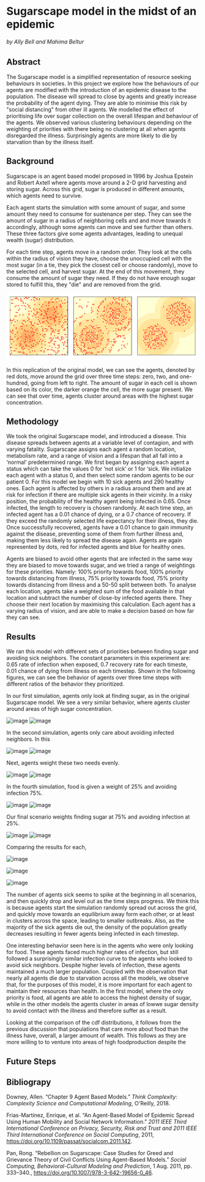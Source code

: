 
# Sugarscape model in the midst of an epidemic
###### by Ally Bell and Mahima Beltur

## Abstract
The Sugarscape model is a simplified representation of resource seeking behaviours in societies. In this project we explore how the behaviours of our agents are modified with the introduction of an epidemic disease to the population. The disease will spread to close by agents and greatly increase the probability of the agent dying. They are able to minimise this risk by "social distancing" from other ill agents. We modelled the effect of prioritising life over sugar collection on the overall lifespan and behaviour of the agents. We observed various clustering behaviours depending on the weighting of priorities with there being no clustering at all when agents disregarded the illness. Surprisingly agents are more likely to die by starvation than by the illness itself.

## Background

Sugarscape is an agent based model proposed in 1996 by Joshua Epstein and Robert Axtell where agents move around a 2-D grid harvesting and storing sugar. Across this grid, sugar is produced in different amounts, which agents need to survive.

Each agent starts the simulation with some amount of sugar, and some amount they need to consume for sustenance per step. They can see the amount of sugar in a radius of neighboring cells and and move towards it accordingly, although some agents can move and see further than others. These three factors give some agents advantages, leading to unequal wealth (sugar) distribution. 

For each time step, agents move in a random order. They look at the cells within the radius of vision they have, choose the unoccupied cell with the most sugar (in a tie, they pick the closest cell or choose randomly), move to the selected cell, and harvest sugar. At the end of this movement, they consume the amount of sugar they need. If they do not have enough sugar stored to fulfill this, they "die" and are removed from the grid.

![original model](./images/original_sugarscape.PNG )

In this replication of the original model, we can see the agents, denoted by red dots, move around the grid over three time steps: zero, two, and one-hundred, going from left to right. The amount of sugar in each cell is shown based on its color, the darker orange the cell, the more sugar present. We can see that over time, agents cluster around areas with the highest sugar concentration.



## Methodology

We took the original Sugarscape model, and introduced a disease. This disease spreads between agents at a variable level of contagion, and with varying fatality. Sugarscape assigns each agent a random location, metabolism rate, and a range of vision and a lifespan that all fall into a ‘normal’ predetermined range. We first began by assigning each agent a status which can take the values 0 for ‘not sick’ or 1 for ‘sick. We initialize each agent with a status 0, and then select some random agents to be our patient 0. For this model we begin with 10 sick agents and 290 healthy ones. Each agent is affected by others in a radius around them and are at risk for infection if there are multiple sick agents in their vicinity. In a risky position, the probability of the healthy agent being infected in 0.65. Once infected, the length to recovery is chosen randomly. At each time step, an infected agent has a 0.01 chance of dying, or a 0.7 chance of recovery. If they exceed the randomly selected life expectancy for their illness, they die. Once successfully recovered, agents have a 0.01 chance to gain immunity against the disease, preventing some of them from further illness and, making them less likely to spread the disease again. Agents are again represented by dots, red for infected agents and blue for healthy ones.

Agents are biased to avoid other agents that are infected in the same way they are biased to move towards sugar, and we tried a range of weightings for these priorities. Namely: 100% priority towards food, 100% priority towards distancing from illness, 75% priority towards food, 75% priority towards distancing from illness and a 50-50 split between both. To analyse each location, agents take a weighted sum of the food available in that location and subtract the number of close-by infected agents there. They choose their next location by maximising this calculation. Each agent has a varying radius of vision, and are able to make a decision based on how far they can see.


## Results

We ran this model with different sets of priorities between finding sugar and avoiding sick neighbors. The constant parameters in this experiment are: 0.65 rate of infection when exposed, 0.7 recovery rate for each timeste, 0.01 chance of dying from illness on each timestep. Shown in the following figures, we can see the behavior of agents over three time steps with different ratios of the behavior they prioritized.

In our first simulation, agents only look at finding sugar, as in the original Sugarscape model. We see a very similar behavior, where agents cluster around areas of high sugar concentration.

<!-- ![original model](./images/fw10_visual.PNG ) -->
![image](https://user-images.githubusercontent.com/42980963/146247763-626ce70c-d17c-453d-a0cd-cd45242621fe.png)
![image](https://user-images.githubusercontent.com/42980963/146247891-02ef80b9-75ff-49ed-a91b-d5a3b23af6a6.png)
<!-- ![original model](./images/10_deaths.PNG ) -->

In the second simulation, agents only care about avoiding infected neighbors. In this 

<!-- ![original model](./images/fw01_visual.PNG ) -->
![image](https://user-images.githubusercontent.com/42980963/146247935-42850fa5-b352-411d-9898-7fc13eb89960.png)
![image](https://user-images.githubusercontent.com/42980963/146247971-0619b265-b761-44b0-9e37-21cf6f526543.png)
<!-- ![original model](./images/01_deaths.PNG ) -->

Next, agents weight these two needs evenly.
<!-- 
![original model](./images/fw11_visual.PNG ) -->
![image](https://user-images.githubusercontent.com/42980963/146248050-de7ad4ad-6b34-48c2-9c35-bed1569796e5.png)
![image](https://user-images.githubusercontent.com/42980963/146248075-cf4d0f01-3811-4e4a-8e45-93ec14b91b67.png)
<!-- ![original model](./images/11_deaths.PNG ) -->

In the fourth simulation, food is given a weight of 25% and avoiding infection 75%.

<!-- ![original model](./images/fw13_visual.PNG ) -->
![image](https://user-images.githubusercontent.com/42980963/146248140-81a4436a-b146-40e5-b927-e8bd097131cb.png)
![image](https://user-images.githubusercontent.com/42980963/146248179-a5c56224-2c7b-4323-8ccd-06c78c54337b.png)
<!-- ![original model](./images/13_deaths.PNG ) -->

Our final scenario weights finding sugar at 75% and avoiding infection at 25%.

<!-- ![original model](./images/fw31_visual.PNG ) -->
![image](https://user-images.githubusercontent.com/42980963/146248244-09bb2fba-68b5-43cf-bcae-9e97be7e282e.png)
![image](https://user-images.githubusercontent.com/42980963/146248281-935416c5-acb1-4803-b72a-e2891933d924.png)
<!-- ![original model](./images/31_deaths.PNG ) -->

Comparing the results for each,

<!-- ![original model](./images/Sick_agents.PNG ) -->
![image](https://user-images.githubusercontent.com/42980963/146248349-ad7a95cc-9653-4b39-927f-341d630d3c13.png)
<!-- ![original model](./images/Agents_alive.PNG ) -->
![image](https://user-images.githubusercontent.com/42980963/146248371-a5f34df6-f3eb-457e-867e-78af15951add.png)
<!-- ![original model](./images/wealth_distribution.PNG ) -->
![image](https://user-images.githubusercontent.com/42980963/146248314-2b4e1b7a-ddd9-4c6e-8e4f-5b32f785c3e5.png)


The number of agents sick seems to spike at the beginning in all scenarios, and then quickly drop and level out as the time steps progress. We think this is because agents start the simulation randomly spread out across the grid, and quickly move towards an equilibrium away form each other, or at least in clusters across the space, leading to smaller outbreaks. Also, as the majority of the sick agents die out, the density of the population greatly decreases resulting in fewer agents being infected in each timestep. 

One interesting behavior seen here is in the agents who were only looking for food. These agents faced much higher rates of infection, but still followed a surprisingly similar infection curve to  the agents who looked to avoid sick neighbors. Despite higher levels of infection, these agents maintained a much larger population. Coupled with the observation that nearly all agents die due to starvation across all the models, we observe that, for the purposes of this model, it is more important for each agent to maintain their resources than health. In the first model, where the only priority is food, all agents are able to access the highest density of sugar, while in the other models  the agents cluster in areas of lowwe sugar density to avoid contact with the illness and therefore suffer as a result. 

Looking at the comparison of the cdf distributions, it follows from the previous discussion that populations that care more about food than the illness have, overall, a larger amount of wealth. This follows as they are more willing to to venture into areas of high foodproduction despite the 

## Future Steps





## Bibliograpy

Downey, Allen. “Chapter 9 Agent Based Models.” *Think Complexity: Complexity Science and Computational Modeling*, O'Reilly, 2018. 

Frias-Martinez, Enrique, et al. “An Agent-Based Model of Epidemic Spread Using Human 	Mobility and Social Network Information.” *2011 IEEE Third International Conference on Privacy, Security, Risk and Trust and 2011 IEEE Third International Conference on Social Computing*, 2011, https://doi.org/10.1109/passat/socialcom.2011.142. 

Pan, Rong. “Rebellion on Sugarscape: Case Studies for Greed and Grievance Theory of Civil Conflicts Using Agent-Based Models.” *Social Computing, Behavioral-Cultural Modeling and Prediction*, 1 Aug. 2011, pp. 333–340., https://doi.org/10.1007/978-3-642-19656-0_46. 



